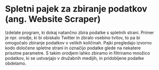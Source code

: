# Spletni pajek za zbiranje podatkov (ang. Website Scraper)

Izdelate program, ki dokaj natančno zbira podatke s spletnih strani. Primer je npr. orodje, ki bi obiskalo Twitter in zbralo vsebino tvitov, to pa bi omogočalo zbiranje podatkov v velikih količinah. Pajki pregledajo izvorno kodo določene spletne strani in označijo podatke glede na nekatere prisotne parametre. S takim orodjem lahko zbiramo in filtriramo množico podatkov, ki se ustvarjajo v družabnih medijih, in pridobljene podatke obdelamo.

